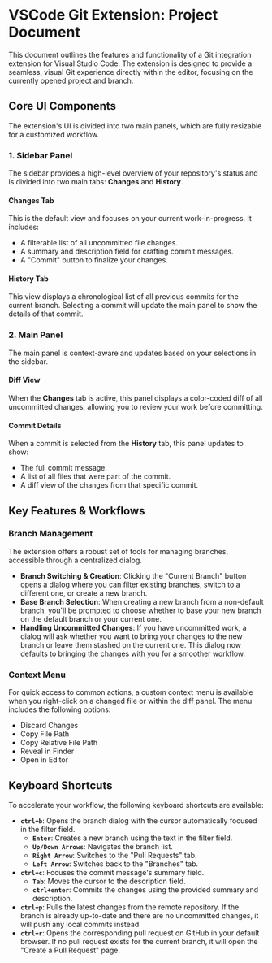 # VSCode Git Extension: Project Document

This document outlines the features and functionality of a Git integration extension for Visual Studio Code. The extension is designed to provide a seamless, visual Git experience directly within the editor, focusing on the currently opened project and branch.

## Core UI Components

The extension's UI is divided into two main panels, which are fully resizable for a customized workflow.

### 1. Sidebar Panel

The sidebar provides a high-level overview of your repository's status and is divided into two main tabs: **Changes** and **History**.

#### Changes Tab

This is the default view and focuses on your current work-in-progress. It includes:

* A filterable list of all uncommitted file changes.
* A summary and description field for crafting commit messages.
* A "Commit" button to finalize your changes.

#### History Tab

This view displays a chronological list of all previous commits for the current branch. Selecting a commit will update the main panel to show the details of that commit.

### 2. Main Panel

The main panel is context-aware and updates based on your selections in the sidebar.

#### Diff View

When the **Changes** tab is active, this panel displays a color-coded diff of all uncommitted changes, allowing you to review your work before committing.

#### Commit Details

When a commit is selected from the **History** tab, this panel updates to show:

* The full commit message.
* A list of all files that were part of the commit.
* A diff view of the changes from that specific commit.

## Key Features & Workflows

### Branch Management

The extension offers a robust set of tools for managing branches, accessible through a centralized dialog.

* **Branch Switching & Creation**: Clicking the "Current Branch" button opens a dialog where you can filter existing branches, switch to a different one, or create a new branch.
* **Base Branch Selection**: When creating a new branch from a non-default branch, you'll be prompted to choose whether to base your new branch on the default branch or your current one.
* **Handling Uncommitted Changes**: If you have uncommitted work, a dialog will ask whether you want to bring your changes to the new branch or leave them stashed on the current one. This dialog now defaults to bringing the changes with you for a smoother workflow.

### Context Menu

For quick access to common actions, a custom context menu is available when you right-click on a changed file or within the diff panel. The menu includes the following options:

* Discard Changes
* Copy File Path
* Copy Relative File Path
* Reveal in Finder
* Open in Editor

## Keyboard Shortcuts

To accelerate your workflow, the following keyboard shortcuts are available:

* **`ctrl+b`**: Opens the branch dialog with the cursor automatically focused in the filter field.
    * **`Enter`**: Creates a new branch using the text in the filter field.
    * **`Up/Down Arrows`**: Navigates the branch list.
    * **`Right Arrow`**: Switches to the "Pull Requests" tab.
    * **`Left Arrow`**: Switches back to the "Branches" tab.
* **`ctrl+c`**: Focuses the commit message's summary field.
    * **`Tab`**: Moves the cursor to the description field.
    * **`ctrl+enter`**: Commits the changes using the provided summary and description.
* **`ctrl+p`**: Pulls the latest changes from the remote repository. If the branch is already up-to-date and there are no uncommitted changes, it will push any local commits instead.
* **`ctrl+r`**: Opens the corresponding pull request on GitHub in your default browser. If no pull request exists for the current branch, it will open the "Create a Pull Request" page.